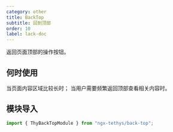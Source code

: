 ```yaml
---
category: other
title: BackTop
subtitle: 回到顶部
order: 10
label: lack-doc
---
```


<alert>返回页面顶部的操作按钮。</alert>

## 何时使用

当页面内容区域比较长时；
当用户需要频繁返回顶部查看相关内容时。

## 模块导入

```ts
import { ThyBackTopModule } from "ngx-tethys/back-top";
```
